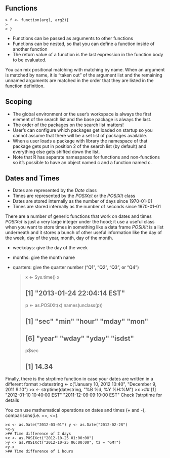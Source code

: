 ## Functions

    > f <- function(arg1, arg2){
    > 
    > }

* Functions can be passed as arguments to other functions
* Functions can be nested, so that you can define a function inside of another function
* The return value of a function is the last expression in the function body to be evaluated.

You can mix positional matching with matching by name. When an argument is matched by name, it is “taken out” of the argument list and the remaining unnamed arguments are matched in the order that they are listed in the function definition.

## Scoping

* The global environment or the user’s workspace is always the first element of the search list and the base package is always the last.
* The order of the packages on the search list matters!
* User’s can configure which packages get loaded on startup so you cannot assume that there will be a set list of packages available.
* When a user loads a package with  library the namespace of that package gets put in position 2 of the search list (by default) and everything else gets shifted down the list.
* Note that R has separate namespaces for functions and non-functions so it’s possible to have an object named c and a function named c.


## Dates and Times
* Dates are represented by the *Date* class
* Times are represented by the *POSIXct* or the *POSIXlt* class
* Dates are stored internally as the number of days since 1970-01-01
* Times are stored internally as the number of seconds since 1970-01-01


There are a number of generic functions that work on dates and times
*POSIXct* is just a very large integer under the hood; it use a useful class when you want to store times in something like a data frame
*POSIXlt* is a list underneath and it stores a bunch of other useful information like the day of the week, day of the year, month, day of the month.

* weekdays: give the day of the week
* months: give the month name
* quarters: give the quarter number (“Q1”, “Q2”, “Q3”, or “Q4”)

    > x <- Sys.time()
    > x
    > ## [1] "2013-01-24 22:04:14 EST"
    > p <- as.POSIXlt(x)
    > names(unclass(p))
    > ## [1] "sec" "min" "hour" "mday" "mon"
    > ## [6] "year" "wday" "yday" "isdst"
    > p$sec
    > ## [1] 14.34

Finally, there is the strptime function in case your dates are written in a different format
    >datestring <- c("January 10, 2012 10:40", "December 9, 2011 9:10")
    >x <- strptime(datestring, "%B %d, %Y %H:%M")
    >x
    >## [1] "2012-01-10 10:40:00 EST" "2011-12-09 09:10:00 EST"
Check ?strptime for details

You can use mathematical operations on dates and times (+ and -), comparisons(i.e. ==, <=).

    >x <- as.Date("2012-03-01") y <- as.Date("2012-02-28")
    >x-y
    >## Time difference of 2 days
    >x <- as.POSIXct("2012-10-25 01:00:00")
    >y <- as.POSIXct("2012-10-25 06:00:00", tz = "GMT")
    >y-x
    >## Time difference of 1 hours
    
